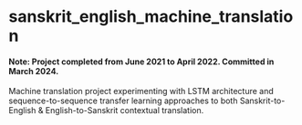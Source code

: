 # sanskrit_english_machine_translation
<h4>Note: Project completed from June 2021 to April 2022. Committed in March 2024.</h4>
Machine translation project experimenting with LSTM architecture and sequence-to-sequence transfer learning approaches to both Sanskrit-to-English &amp; English-to-Sanskrit contextual translation.
